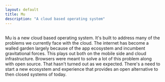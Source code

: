 ```yaml
---
layout: default
title: Mu
description: "A cloud based operating system"
---
```

<br>
<div id="abstract">
Mu is a new cloud based operating system.
It's built to address many of the problems we 
currently face with the cloud. 
The internet has become a walled garden largely because 
of the app ecosystem and incumbent gravitational forces. 
This plays out both on the mobile side and cloud infrastructure.
Browsers were meant to solve a lot of this problem along with 
open source. That hasn't turned out as we expected. There's a need
to start a new ecosystem and experience that provides an open alternative 
to then closed systems of today.
</div>
